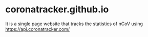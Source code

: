 # coronatracker.github.io

It is a single page website that tracks the statistics of nCoV using https://api.coronatracker.com/

